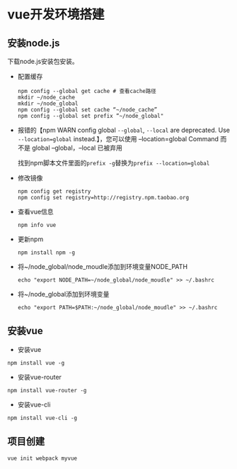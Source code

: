 # vue开发环境搭建

## 安装node.js

下载node.js安装包安装。

- 配置缓存
  
  ```shell
  npm config --global get cache # 查看cache路径
  mkdir ~/node_cache
  mkdir ~/node_global
  npm config --global set cache “~/node_cache”
  npm config --global set prefix “~/node_global"
  ```

- 报错的【npm WARN config global `--global`, `--local` are deprecated. Use `--location=global` instead.】，您可以使用 –location=global Command 而不是 global –global，–local 已被弃用
  
  找到npm脚本文件里面的`prefix -g`替换为`prefix --location=global`

- 修改镜像
  
  ```shell
  npm config get registry
  npm config set registry=http://registry.npm.taobao.org
  ```

- 查看vue信息
  
  ```shell
  npm info vue
  ```

- 更新npm
  
  ```shell
  npm install npm -g
  ```

- 将~/node_global/node_moudle添加到环境变量NODE_PATH
  
  ```shell
  echo "export NODE_PATH=~/node_global/node_moudle" >> ~/.bashrc
  ```

- 将~/node_global添加到环境变量
  
  ```shell
  echo "export PATH=$PATH:~/node_global/node_moudle" >> ~/.bashrc
  ```

## 安装vue

- 安装vue

```shell
npm install vue -g
```

- 安装vue-router

```shell
npm install vue-router -g
```

- 安装vue-cli

```shell
npm install vue-cli -g
```

## 项目创建

```js
vue init webpack myvue
```
